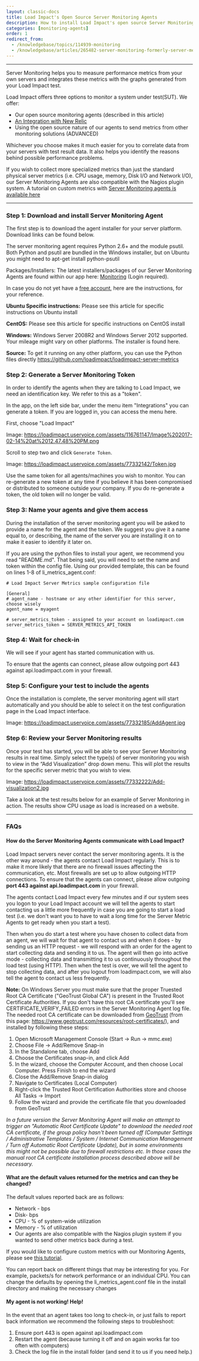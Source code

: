 ```yaml
---
layout: classic-docs
title: Load Impact's Open Source Server Monitoring Agents
description: How to install Load Impact's open source Server Monitoring Agents to add more data and context to your load tests.
categories: [monitoring-agents]
order: 1
redirect_from:
  - /knowledgebase/topics/114939-monitoring
  - /knowledgebase/articles/265482-server-monitoring-formerly-server-metric-agents
---
```


***

Server Monitoring helps you to measure performance metrics from your own servers and integrates these metrics with the graphs generated from your Load Impact test.

Load Impact offers three options to monitor a system under test(SUT).  We offer:

- Our open source monitoring agents (described in this article)
- [An Integration with New Relic ](new-relic-integration)
- Using the open source nature of our agents to send metrics from other monitoring solutions (ADVANCED)


Whichever you choose makes it much easier for you to correlate data from your servers with test result data. It also helps you identify the reasons behind possible performance problems.

If you wish to collect more specialized metrics than just the standard physical server metrics (i.e. CPU usage, memory, Disk I/O and Network I/O), our Server Monitoring Agents are also compatible with the Nagios plugin system. A tutorial on custom metrics with [Server Monitoring agents is available here](configuring-custom-monitoring-agent-metrics)

***


### Step 1: Download and install Server Monitoring Agent

The first step is to download the agent installer for your server platform. Download links can be found below.

The server monitoring agent requires Python 2.6+ and the module psutil. Both Python and psutil are bundled in the Windows installer, but on Ubuntu you might need to apt-get install python-psutil


Packages/Installers:  The latest installers/packages of our Server Monitoring Agents are found within our app here: [Monitoring](https://app.loadimpact.com/monitoring) (Login required).

In case you do not yet have a [free account](https://app.loadimpact.com/account/register), here are the instructions, for your reference.

**Ubuntu Specific instructions:** Please see this article for specific instructions on Ubuntu install

**CentOS:** Please see this article for specific instructions on CentOS install

**Windows:** Windows Server 2008R2 and Windows Server 2012 supported. Your mileage might vary on other platforms.  The installer is found here.

**Source:** To get it running on any other platform, you can use the Python files directly
https://github.com/loadimpact/loadimpact-server-metrics




### Step 2: Generate a Server Monitoring Token

In order to identify the agents when they are talking to Load Impact, we need an identification key. We refer to this as a "token".

In the app,  on the left side bar, under the menu item "Integrations" you can generate a token. If you are logged in, you can access the menu here.

First, choose "Load Impact"

Image: https://loadimpact.uservoice.com/assets/116761147/Image%202017-02-14%20at%2012.47.48%20PM.png


Scroll to step two and click `Generate Token`.



Image: https://loadimpact.uservoice.com/assets/77332142/Token.jpg

Use the same token for all agents/machines you wish to monitor. You can re-generate a new token at any time if you believe it has been compromised or distributed to someone outside your company. If you do re-generate a token, the old token will no longer be valid.

### Step 3: Name your agents and give them access

During the installation of the server monitoring agent you will be asked to provide a name for the agent and the token. We suggest you give it a name equal to, or describing, the name of the server you are installing it on to make it easier to identify it later on.

If you are using the python files to install your agent, we recommend you read "README.md". That being said, you will need to set the name and token within the config file.  Using our provided template, this can be found on lines 1-8 of li_metrics_agent.conf:
```
# Load Impact Server Metrics sample configuration file

[General]
# agent_name - hostname or any other identifier for this server, choose wisely
agent_name = myagent

# server_metrics_token - assigned to your account on loadimpact.com
server_metrics_token = SERVER_METRICS_API_TOKEN
```

### Step 4: Wait for check-in

We will see if your agent has started communication with us.

To ensure that the agents can connect, please allow outgoing port 443 against api.loadimpact.com in your firewall.

### Step 5: Configure your test to include the agents

Once the installation is complete, the server monitoring agent will start automatically and you should be able to select it on the test configuration page in the Load Impact interface.

Image: https://loadimpact.uservoice.com/assets/77332185/AddAgent.jpg

### Step 6: Review your Server Monitoring results

Once your test has started, you will be able to see your Server Monitoring results in real time. Simply select the type(s) of server monitoring you wish to view in the “Add Visualization” drop down menu. This will plot the results for the specific server metric that you wish to view.

Image: https://loadimpact.uservoice.com/assets/77332222/Add-visualization2.jpg


Take a look at the test results below for an example of Server Monitoring in action. The results show CPU usage as load is increased on a website.

***


### FAQs

#### How do the Server Monitoring Agents communicate with Load Impact?

Load Impact servers never contact the server monitoring agents. It is the other way around - the agents contact Load Impact regularly. This is to make it more likely that there are no firewall issues affecting the communication, etc. Most firewalls are set up to allow outgoing HTTP connections. To ensure that the agents can connect, please allow outgoing **port 443 against api.loadimpact.com** in your firewall.

The agents contact Load Impact every few minutes and if our system sees you logon to your Load Impact account we will tell the agents to start contacting us a little more frequently in case you are going to start a load test (i.e. we don't want you to have to wait a long time for the Server Metric Agents to get ready when you start a test).

Then when you do start a test where you have chosen to collect data from an agent, we will wait for that agent to contact us and when it does - by sending us an HTTP request - we will respond with an order for the agent to start collecting data and sending it to us. The agent will then go into active mode - collecting data and transmitting it to us continuously throughout the load test (using HTTP). Then when the test is over, we will tell the agent to stop collecting data, and after you logout from loadimpact.com, we will also tell the agent to contact us less frequently.

**Note:** On Windows Server you must make sure that the proper Truested Root CA Certificate ("GeoTrust Global CA") is present in the Trusted Root Certificate Authorities. If you don't have this root CA certificate you'll see CERTIFICATE_VERIFY_FAILED errors in the Server Monitoring Agent log file. The needed root CA certificate can be downloaded from [GeoTrust](https://www.geotrust.com/resources/root_certificates/certificates/GeoTrust_Global_CA.pem)
(from this page: https://www.geotrust.com/resources/root-certificates/), and installed by following these steps:


1. Open Microsoft Management Console (Start -> Run -> mmc.exe)
2. Choose File -> Add/Remove Snap-in
3. In the Standalone tab, choose Add
4. Choose the Certificates snap-in, and click Add
5. In the wizard, choose the Computer Account, and then choose Local Computer. Press Finish to end the wizard
6. Close the Add/Remove Snap-in dialog
7. Navigate to Certificates (Local Computer)
8. Right-click the Trusted Root Certification Authorities store and choose All Tasks -> Import
9. Follow the wizard and provide the certificate file that you downloaded from GeoTrust


_In a future version the Server Monitoring Agent will make an attempt to trigger an "Automatic Root Certificate Update" to download the needed root CA certificate, if the group policy hasn't been turned off (Computer Settings / Administrative Templates / System / Internet Communication Management / Turn off Automatic Root Certificate Update), but in some environments this might not be possible due to firewall restrictions etc. In those cases the manual root CA certificate installation process described above will be necessary._


#### What are the default values returned for the metrics and can they be changed?

The default values reported back are as follows:
- Network - bps
- Disk- bps
- CPU - % of system-wide utilization
- Memory - % of utilization
- Our agents are also compatible with the Nagios plugin system if you wanted to send other metrics back during a test.

If you would like to configure custom metrics with our Monitoring Agents, please see [this tutorial](configuring-custom-monitoring-agent-metrics).


You can report back on different things that may be interesting for you.  For example, packets/s for network performance or an individual CPU.  You can change the defaults by opening the li_metrics_agent.conf file in the install directory and making the necessary changes

#### My agent is not working! Help!

In the event that an agent takes too long to check-in, or just fails to report back information we recommend the following steps to troubleshoot:

1. Ensure port 443 is open against api.loadimpact.com
2. Restart the agent (because turning it off and on again works far too often with computers)
3. Check the log file in the install folder (and send it to us if you need help.)
